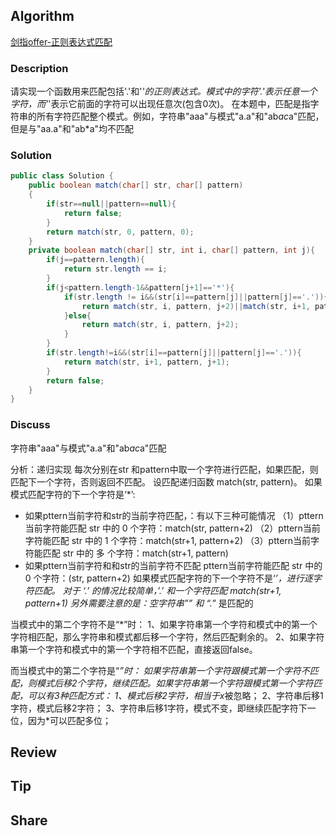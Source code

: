 ## Algorithm

[剑指offer-正则表达式匹配](https://www.nowcoder.com/practice/45327ae22b7b413ea21df13ee7d6429c?tpId=13&tags=&title=&diffculty=0&judgeStatus=0&rp=1)

### Description

请实现一个函数用来匹配包括'.'和'*'的正则表达式。模式中的字符'.'表示任意一个字符，而'*'表示它前面的字符可以出现任意次(包含0次)。
在本题中，匹配是指字符串的所有字符匹配整个模式。例如，字符串"aaa"与模式"a.a"和"ab*ac*a"匹配，但是与"aa.a"和"ab*a"均不匹配

### Solution

```java
public class Solution {
    public boolean match(char[] str, char[] pattern)
    {
        if(str==null||pattern==null){
            return false;
        }
        return match(str, 0, pattern, 0);
    }
    private boolean match(char[] str, int i, char[] pattern, int j){
        if(j==pattern.length){
            return str.length == i;
        }
        if(j<pattern.length-1&&pattern[j+1]=='*'){
            if(str.length != i&&(str[i]==pattern[j]||pattern[j]=='.')){
                return match(str, i, pattern, j+2)||match(str, i+1, pattern, j);
            }else{
                return match(str, i, pattern, j+2);
            }
        }
        if(str.length!=i&&(str[i]==pattern[j]||pattern[j]=='.')){
            return match(str, i+1, pattern, j+1);
        }
        return false;
    }
}
```

### Discuss

字符串"aaa"与模式"a.a"和"ab*ac*a"匹配

分析：递归实现
每次分别在str 和pattern中取一个字符进行匹配，如果匹配，则匹配下一个字符，否则返回不匹配。
设匹配递归函数 match(str, pattern)。
如果模式匹配字符的下一个字符是‘*’:
- 如果pttern当前字符和str的当前字符匹配，：有以下三种可能情况
（1）pttern当前字符能匹配 str 中的 0 个字符：match(str, pattern+2)
（2）pttern当前字符能匹配 str 中的 1 个字符：match(str+1, pattern+2)
（3）pttern当前字符能匹配 str 中的 多 个字符：match(str+1, pattern)
- 如果pttern当前字符和和str的当前字符不匹配
pttern当前字符能匹配 str 中的 0 个字符：(str, pattern+2)
如果模式匹配字符的下一个字符不是‘*’，进行逐字符匹配。
对于 ‘.’ 的情况比较简单，’.’ 和一个字符匹配 match(str+1, pattern+1)
另外需要注意的是：空字符串”” 和 “.*” 是匹配的


当模式中的第二个字符不是“*”时：
1、如果字符串第一个字符和模式中的第一个字符相匹配，那么字符串和模式都后移一个字符，然后匹配剩余的。
2、如果字符串第一个字符和模式中的第一个字符相不匹配，直接返回false。

而当模式中的第二个字符是“*”时：
如果字符串第一个字符跟模式第一个字符不匹配，则模式后移2个字符，继续匹配。如果字符串第一个字符跟模式第一个字符匹配，可以有3种匹配方式：
1、模式后移2字符，相当于x*被忽略；
2、字符串后移1字符，模式后移2字符；
3、字符串后移1字符，模式不变，即继续匹配字符下一位，因为*可以匹配多位；


## Review


## Tip


## Share
